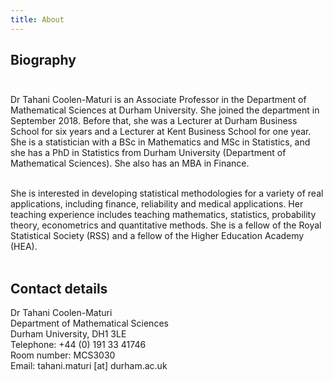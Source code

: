 ```yaml
---
title: About
---
```


## Biography<br><br>

Dr Tahani Coolen-Maturi  is an Associate Professor in the Department of Mathematical Sciences at Durham University. She joined the department in September 2018. Before that, she was a Lecturer at Durham Business School for six years and a Lecturer at Kent Business School for one year. She is a statistician with a BSc in Mathematics and MSc in Statistics, and she has a PhD in Statistics from Durham University (Department of Mathematical Sciences). She also has an MBA in Finance.<br><br>

She is interested in developing statistical methodologies for a variety of real applications, including finance, reliability and medical applications. Her teaching experience includes teaching mathematics, statistics, probability theory, econometrics and quantitative methods. She is a fellow of the Royal Statistical Society (RSS) and a fellow of the Higher Education Academy (HEA).<br><br>



## Contact details<br>
Dr Tahani Coolen-Maturi<br>
Department of Mathematical Sciences<br>
Durham University, DH1 3LE<br>
Telephone: +44 (0) 191 33 41746<br>
Room number: MCS3030<br>
Email:  tahani.maturi [at] durham.ac.uk

